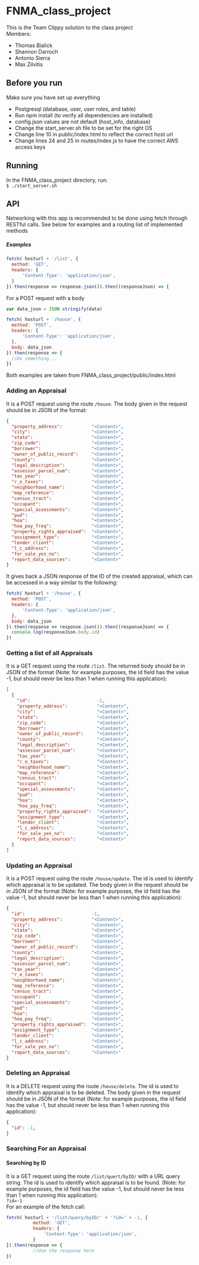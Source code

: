 # FNMA_class_project
This is the Team Clippy solution to the class project  
Members:  
  * Thomas Bialick  
  * Shannon Darroch  
  * Antonio Sierra
  * Max Zilvitis

## Before you run
Make sure you have set up everything  
  * Postgresql (database, user, user roles, and table)
  * Run npm install (to verify all dependencies are installed)  
  * config.json values are not default (host_info, database)  
  * Change the start_server.sh file to be set for the right OS
  * Change line 10 in public/index.html to reflect the correct host url  
  * Change lines 24 and 25 in routes/index.js to have the correct AWS access keys


## Running
In the FNMA_class_project directory, run:  
 `$ ./start_server.sh`  


## API
Networking with this app is recommended to be done using fetch through
RESTful calls. See below for examples and a routing list of implemented methods

##### Examples
```javascript
fetch( hosturl + '/list', {
  method: 'GET',
  headers: {
      'Content-Type': 'application/json',
  }
}).then(response => response.json()).then((responseJson) => {
```
For a POST request with a body
```javascript
var data_json = JSON.stringify(data)

fetch( hosturl + '/house', {
  method: 'POST',
  headers: {
      'Content-Type': 'application/json',
  },
  body: data_json
}).then(response => {
  //Do something...
})
```
Both examples are taken from FNMA_class_project/public/index.html

### Adding an Appraisal
It is a POST request using the route `/house`. The body given in the request
should be in JSON of the format:  
```JSON
{
  "property_address":           "<Content>",
  "city":                       "<Content>",
  "state":                      "<Content>",
  "zip_code":                   "<Content>",
  "borrower":                   "<Content>",
  "owner_of_public_record":     "<Content>",
  "county":                     "<Content>",
  "legal_description":          "<Content>",
  "assessor_parcel_num":        "<Content>",
  "tax_year":                   "<Content>",
  "r_e_taxes":                  "<Content>",
  "neighborhood_name":          "<Content>",
  "map_reference":              "<Content>",
  "census_tract":               "<Content>",
  "occupant":                   "<Content>",
  "special_assessmants":        "<Content>",
  "pud":                        "<Content>",
  "hoa":                        "<Content>",
  "hoa_pay_freq":               "<Content>",
  "property_rights_appraised":  "<Content>",
  "assignment_type":            "<Content>",
  "lender_client":              "<Content>",
  "l_c_address":                "<Content>",
  "for_sale_yes_no":            "<Content>",
  "report_data_sources":        "<Content>"
}
```
It gives back a JSON response of the ID of the created appraisal, which can be
accessed in a way similar to the following:  
```javascript
fetch( hosturl + '/house', {
  method: 'POST',
  headers: {
      'Content-Type': 'application/json',
  },
  body: data_json
}).then(response => response.json()).then((responseJson) => {
  console.log(responseJson.body.id)
})
```


### Getting a list of all Appraisals
It is a GET request using the route `/list`. The returned body should be in JSON
of the format (Note: for example purposes, the id field has the value -1, but should
never be less than 1 when running this application):  
```JSON
[
  {
    "id":                         -1,
    "property_address":           "<Content>",
    "city":                       "<Content>",
    "state":                      "<Content>",
    "zip_code":                   "<Content>",
    "borrower":                   "<Content>",
    "owner_of_public_record":     "<Content>",
    "county":                     "<Content>",
    "legal_description":          "<Content>",
    "assessor_parcel_num":        "<Content>",
    "tax_year":                   "<Content>",
    "r_e_taxes":                  "<Content>",
    "neighborhood_name":          "<Content>",
    "map_reference":              "<Content>",
    "census_tract":               "<Content>",
    "occupant":                   "<Content>",
    "special_assessmants":        "<Content>",
    "pud":                        "<Content>",
    "hoa":                        "<Content>",
    "hoa_pay_freq":               "<Content>",
    "property_rights_appraised":  "<Content>",
    "assignment_type":            "<Content>",
    "lender_client":              "<Content>",
    "l_c_address":                "<Content>",
    "for_sale_yes_no":            "<Content>",
    "report_data_sources":        "<Content>"
  }
]
```

### Updating an Appraisal
It is a POST request using the route `/house/update`. The id is used to identify
which appraisal is to be updated. The body given in the request should be in JSON
of the format (Note: for example purposes, the id field has the value -1, but
should never be less than 1 when running this application):  
```JSON
{
  "id":                         -1,
  "property_address":           "<Content>",
  "city":                       "<Content>",
  "state":                      "<Content>",
  "zip_code":                   "<Content>",
  "borrower":                   "<Content>",
  "owner_of_public_record":     "<Content>",
  "county":                     "<Content>",
  "legal_description":          "<Content>",
  "assessor_parcel_num":        "<Content>",
  "tax_year":                   "<Content>",
  "r_e_taxes":                  "<Content>",
  "neighborhood_name":          "<Content>",
  "map_reference":              "<Content>",
  "census_tract":               "<Content>",
  "occupant":                   "<Content>",
  "special_assessmants":        "<Content>",
  "pud":                        "<Content>",
  "hoa":                        "<Content>",
  "hoa_pay_freq":               "<Content>",
  "property_rights_appraised":  "<Content>",
  "assignment_type":            "<Content>",
  "lender_client":              "<Content>",
  "l_c_address":                "<Content>",
  "for_sale_yes_no":            "<Content>",
  "report_data_sources":        "<Content>"
}
```

### Deleting an Appraisal
It is a DELETE request using the route `/house/delete`. The id is used to identify
which appraisal is to be deleted. The body given in the request should be in JSON
of the format (Note: for example purposes, the id field has the value -1, but
should never be less than 1 when running this application):  
```JSON
{
  "id": -1,
}
```

### Searching For an Appraisal

#### Searching by ID
It is a GET request using the route `/list/quert/byID/` with a URL query string.
The id is used to identify which appraisal is to be found. (Note: for example purposes, the id field has the value -1, but should never be less than 1 when running this application):  
`?id=-1`  
For an example of the fetch call:
```javascript
fetch( hosturl + '/list/query/byID/' + '?id=' + -1, {
          method: 'GET',
          headers: {
              'Content-Type': 'application/json',
          }
}).then(response => {
          //Use the response here
})
```
